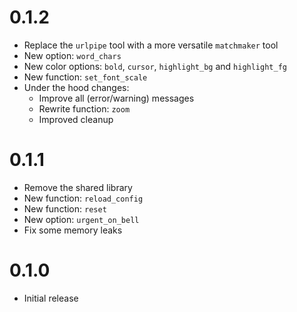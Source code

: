 # 0.1.2

* Replace the `urlpipe` tool with a more versatile `matchmaker` tool
* New option: `word_chars`
* New color options: `bold`, `cursor`, `highlight_bg` and `highlight_fg`
* New function: `set_font_scale`
* Under the hood changes:
  * Improve all (error/warning) messages
  * Rewrite function: `zoom`
  * Improved cleanup

# 0.1.1

* Remove the shared library
* New function: `reload_config`
* New function: `reset`
* New option: `urgent_on_bell`
* Fix some memory leaks

# 0.1.0

* Initial release

